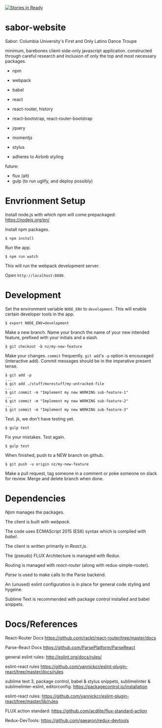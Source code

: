 [![Stories in Ready](https://badge.waffle.io/sunyang713/sabor-website.png?label=ready&title=Ready)](https://waffle.io/sunyang713/sabor-website)
# sabor-website
Sabor: Columbia University's First and Only Latino Dance Troupe

minimum, barebones client-side-only javascript application. constructed through careful research and inclusion of only the top and most necessary packages.

 - npm
 - webpack
 - babel

 - react
 - react-router, history
 - react-bootstrap, react-router-bootstrap


 - jquery
 - momentjs

 - stylus

 - adheres to Airbnb styling


future:
 - flux (alt)
 - gulp (to run uglify, and deploy possibly)










# Envrionment Setup

Install node.js with which npm will come prepackaged: https://nodejs.org/en/

Install npm packages.
```
$ npm install
```
Run the app.
```
$ npm run watch
```

This will run the webpack development server.

Open `http://localhost:8080`.

# Development
Set the environment variable `NODE_ENV` to `development`. This will enable certain developer tools in the app.
```
$ export NODE_ENV=development
```

Make a new branch. Name your branch the name of your new intended feature, prefixed with your initials and a slash.
```
$ git checkout -b nz/my-new-feature
```

Make your changes. `commit` frequently. `git add`'s `-p` option is encouraged (interactive add). Commit messages should be in the imperative present tense.
```
$ git add -p
...
$ git add ./stuff/morestuff/my-untracked-file
...
$ git commit -m "Implement my new WORKING sub-feature-1"
...
$ git commit -m "Implement my new WORKING sub-feature-2"
...
$ git commit -m "Implement my new WORKING sub-feature-3"
```

Test. jk, we don't have testing yet.

```
$ gulp test
```

Fix your mistakes. Test again.
```
$ gulp test
```

When finished, push to a NEW branch on github.
```
$ git push -u origin nz/my-new-feature
```

Make a pull request, tag someone in a comment or poke someone on slack for review. Merge and delete branch when done.




# Dependencies
*Npm* manages the packages.

The client is built with *webpack*.

The code uses ECMAScript 2015 (ES6) syntax which is compiled with *babel*.

The client is written primarily in *React.js*.

The (pseudo) FLUX Architecture is managed with *Redux*.

Routing is managed with *react-router* (along with redux-simple-router).

*Parse* is used to make calls to the Parse backend.

An (unused) eslint configuration is in place for general code styling and hygeine.

Sublime Text is recommended with package control installed and babel snippets.




# Docs/References

React-Router Docs
https://github.com/rackt/react-router/tree/master/docs

Parse-React Docs
https://github.com/ParsePlatform/ParseReact

general eslint rules:
http://eslint.org/docs/rules/

eslint-react rules
https://github.com/yannickcr/eslint-plugin-react/tree/master/docs/rules

sublime text 3, package control, babel & stylus snippets, sublimelinter & sublimelinter-eslint, editorconfig.
https://packagecontrol.io/installation


eslint-react rules:
https://github.com/yannickcr/eslint-plugin-react/tree/master/lib/rules

FLUX action standard:
https://github.com/acdlite/flux-standard-action

Redux-DevTools:
https://github.com/gaearon/redux-devtools






